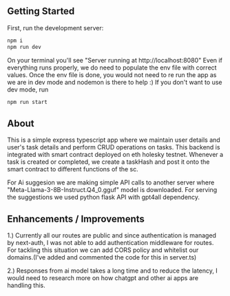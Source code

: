 ## Getting Started

First, run the development server:

```bash
npm i
npm run dev
```
On your terminal you'll see "Server running at http://localhost:8080"
Even if everything runs properly, we do need to populate the env file with correct values.
Once the env file is done, you would not need to re run the app as we are in dev mode and nodemon is there to help :)
If you don't want to use dev mode, run 

```bash
npm run start
```

## About 

This is a simple express typescript app where we maintain user details and user's task details and perform CRUD operations on tasks. This backend is integrated with smart contract deployed on eth holesky testnet. Whenever a task is created or completed, we create a taskHash and post it onto the smart contract to different functions of the sc.

For Ai suggesion we are making simple API calls to another server where "Meta-Llama-3-8B-Instruct.Q4_0.gguf" model is downloaded. For serving the suggestions we used python flask API with gpt4all dependency. 

## Enhancements / Improvements
1.) Currently all our routes are public and since authentication is managed by next-auth, I was not able to add authentication middleware for routes. For tackling this situation we can add CORS policy and whitelist our domains.(I've added and commented the code for this in server.ts)

2.) Responses from ai model takes a long time and to reduce the latency, I would need to research more on how chatgpt and other ai apps are handling this.


